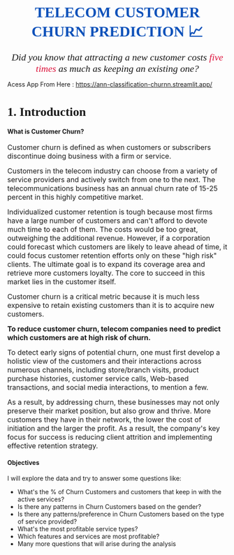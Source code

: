 **<center> <span style="color:#0F52BA;font-family:serif; font-size:34px;"> TELECOM CUSTOMER CHURN PREDICTION 📈</span> </center>**

<center><span style="font-family:Palatino; font-size:22px;"><i> Did you know that attracting a new customer costs <span style="color:#DC143C;">five times</span> as much as keeping an existing one?</i></span> </center>

Acess App From Here :  https://ann-classification-churnn.streamlit.app/

<a id = "1" ></a>
# <span style="font-family:serif; font-size:28px;"> 1. Introduction</span>
<a id = "introduction" ></a>

<a id = "2" ></a>
#### <b>What is Customer Churn?</b>
<span style="font-size:16px;">  Customer churn is defined as when customers or subscribers discontinue doing business with a firm or service. </span>

<span style="font-size:16px;"> Customers in the telecom industry can choose from a variety of service providers and actively switch from one to the next. The telecommunications business has an annual churn rate of 15-25 percent in this highly competitive market.</span>

<span style="font-size:16px;"> Individualized customer retention is tough because most firms have a large number of customers and can't afford to devote much time to each of them. The costs would be too great, outweighing the additional revenue. However, if a corporation could forecast which customers are likely to leave ahead of time, it could focus customer retention efforts only on these "high risk" clients. The ultimate goal is to expand its coverage area and retrieve more
customers loyalty. The core to succeed in this market lies in the customer itself. 
</span>

<span style="font-size:16px;"> Customer churn is a critical metric because it is much less expensive to retain existing customers than it is to acquire new customers.</span>

<a id="churn"></a>
<a id = "3" ></a>

<span style="font-size:16px;"><b>To reduce customer churn, telecom companies need to predict which customers are at high risk of churn.</b></span> 

<span style="font-size:16px;"> To detect early signs of potential churn, one must first develop a holistic view of the customers and their interactions across numerous channels, including store/branch visits, product purchase histories, customer service calls, Web-based transactions, and social media interactions, to mention a few. </span> 

<span style="font-size:16px;">As a result, by addressing churn, these businesses may not only preserve their market position, but also grow and thrive. More customers they have in their network, the lower the cost of initiation and the larger the profit. As a result, the company's key focus for success is reducing client attrition and implementing effective retention strategy. </span> 
<a id="reduce"></a>

<a id = "4" ></a>
#### <b> Objectives</b>
I will explore the data and try to answer some questions like:
* What's the % of Churn Customers and customers that keep in with the active services?
* Is there any patterns in Churn Customers based on the gender?
* Is there any patterns/preference in Churn Customers based on the type of service provided?
* What's the most profitable service types?
* Which features and services are most profitable?
* Many more questions that will arise during the analysis
<a id="objective"></a>

